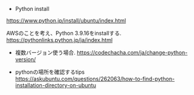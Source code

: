 - Python install

https://www.python.jp/install/ubuntu/index.html

AWSのことを考え、Python 3.9.16をinstallする.  
https://pythonlinks.python.jp/ja/index.html

- 複数バージョン使う場合.
https://codechacha.com/ja/change-python-version/

- pythonの場所を確認するtips  
https://askubuntu.com/questions/262063/how-to-find-python-installation-directory-on-ubuntu